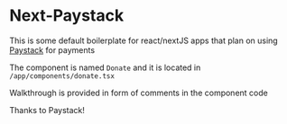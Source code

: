 # Next-Paystack


This is some default boilerplate for react/nextJS apps that plan on using [Paystack](https://paystack.com) for payments 

The component is named `Donate` and it is located in `/app/components/donate.tsx`

Walkthrough is provided in form of comments in the component code

Thanks to Paystack!
